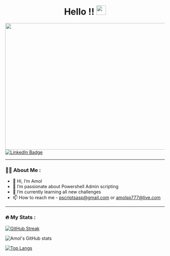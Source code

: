 
<h1 align="center">
  Hello !!
  <img src="https://media.giphy.com/media/hvRJCLFzcasrR4ia7z/giphy.gif" width="30px"/>
</h1>
<!-- 
<div align="center">
  <img src="https://media.giphy.com/media/dWesBcTLavkZuG35MI/giphy.gif" width="600" height="300"/>
</div>
-->

[//]: # "Gif Image on top. Admin at work"  
<div align="center">
  <img src="https://media.giphy.com/media/SWoSkN6DxTszqIKEqv/giphy.gif" width="600" height="400"/>
</div>

<div id="badges">
  <a href="https://linkedin.com/amolsp777">
    <img src="https://img.shields.io/badge/LinkedIn-blue?style=for-the-badge&logo=linkedin&logoColor=white" alt="LinkedIn Badge"/>
  </a>
</div>

---

### :man_technologist: About Me :

- 👋 Hi, I’m Amol
- 👀 I’m passionate about Powershell Admin scripting
- 🌱 I’m currently learning all new challenges 
- 📫 How to reach me - pscriptsasp@gmail.com or amolsp777@live.com

<!---
amolsp777/amolsp777 is a ✨ special ✨ repository because its `README.md` (this file) appears on your GitHub profile.
You can click the Preview link to take a look at your changes.
--->
---

### :fire: My Stats :
[![GitHub Streak](http://github-readme-streak-stats.herokuapp.com?user=amolsp777&theme=dark&background=000000)](https://git.io/streak-stats)


![Amol's GitHub stats](https://github-readme-stats.vercel.app/api?username=amolsp777&theme=dark&show_icons=true)

[![Top Langs](https://github-readme-stats.vercel.app/api/top-langs/?username=amolsp777&layout=compact&theme=vision-friendly-dark)](https://github.com/anuraghazra/github-readme-stats)
